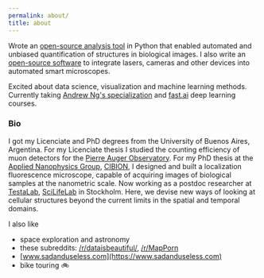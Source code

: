 ```yaml
---
permalink: about/
title: about
---
```


Wrote an [open-source analysis tool](https://fedebarabas.github.io/projects/) in Python that enabled automated and unbiased quantification of structures in biological images. I also write an [open-source software](projects/#gollum) to integrate lasers, cameras and other devices into automated smart microscopes. 

Excited about data science, visualization and machine learning methods. Currently taking [Andrew Ng's specialization](https://www.coursera.org/specializations/deep-learning) and [fast.ai](http://course.fast.ai/) deep learning courses.

### Bio

I got my Licenciate and PhD degrees from the University of Buenos Aires, Argentina. For my Licenciate thesis I studied the counting efficiency of muon detectors for the [Pierre Auger Observatory](https://www.auger.org/). For my PhD thesis at the [Applied Nanophysics Group](http://www.nano.df.uba.ar/), [CIBION](http://www.cibion-conicet.gob.ar/?lan=en), I designed and built a localization fluorescence microscope, capable of acquiring images of biological samples at the nanometric scale. Now working as a postdoc researcher at [TestaLab](http://testalab.org/), [SciLifeLab](http://www.scilifelab.se/) in Stockholm. Here, we devise new ways of looking at cellular structures beyond the current limits in the spatial and temporal domains.


I also like
* space exploration and astronomy
* these subreddits: [/r/dataisbeautiful/](https://www.reddit.com/r/dataisbeautiful/), [/r/MapPorn](https://www.reddit.com/r/MapPorn/) 
* [www.sadanduseless.com](https://www.sadanduseless.com)
* bike touring :bike:
